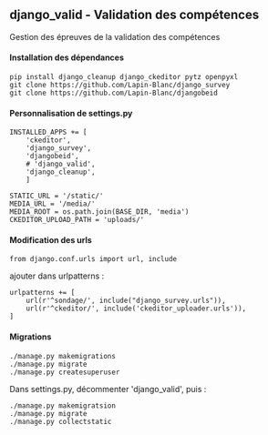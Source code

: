## django_valid - Validation des compétences
Gestion des épreuves de la validation des compétences

#### Installation des dépendances

    pip install django_cleanup django_ckeditor pytz openpyxl
    git clone https://github.com/Lapin-Blanc/django_survey
    git clone https://github.com/Lapin-Blanc/djangobeid

#### Personnalisation de settings.py

    INSTALLED_APPS += [
        'ckeditor',
        'django_survey',
        'djangobeid',
        # 'django_valid',
        'django_cleanup',
        ]

    STATIC_URL = '/static/'
    MEDIA_URL = '/media/'
    MEDIA_ROOT = os.path.join(BASE_DIR, 'media')
    CKEDITOR_UPLOAD_PATH = 'uploads/'

#### Modification des urls

    from django.conf.urls import url, include

ajouter dans urlpatterns :

    urlpatterns += [
        url(r'^sondage/', include("django_survey.urls")),
        url(r'^ckeditor/', include('ckeditor_uploader.urls')),
    ]

#### Migrations

    ./manage.py makemigrations
    ./manage.py migrate
    ./manage.py createsuperuser

Dans settings.py, décommenter 'django_valid', puis :

    ./manage.py makemigratsion
    ./manage.py migrate
    ./manage.py collectstatic
